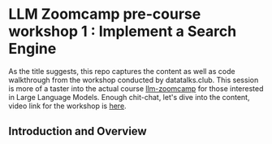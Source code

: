 # LLM Zoomcamp pre-course workshop 1 : Implement a Search Engine

As the title suggests, this repo captures the content as well as code walkthrough from the workshop conducted by datatalks.club. This session is more of a taster into the actual course [llm-zoomcamp](https://github.com/DataTalksClub/llm-zoomcamp) for those interested in Large Language Models. Enough chit-chat, let's dive into the content, video link for the workshop is [here](https://www.youtube.com/watch?v=nMrGK5QgPVE).

## Introduction and Overview

